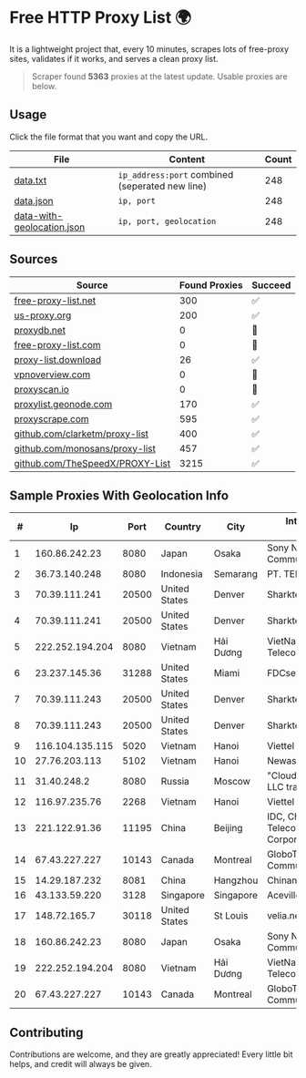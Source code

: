 
# Free HTTP Proxy List 🌍

It is a lightweight project that, every 10 minutes, scrapes lots of free-proxy sites, validates if it works, and serves a clean proxy list.


> Scraper found **5363** proxies at the latest update. Usable proxies are below.

## Usage

Click the file format that you want and copy the URL.


|File|Content|Count|
|----|-------|-----|
|[data.txt](https://raw.githubusercontent.com/themiralay/Proxy-List-World/master/data.txt)|`ip_address:port` combined (seperated new line)|248|
|[data.json](https://raw.githubusercontent.com/themiralay/Proxy-List-World/master/data.json)|`ip, port`|248|
|[data-with-geolocation.json](https://raw.githubusercontent.com/themiralay/Proxy-List-World/master/data-with-geolocation.json)|`ip, port, geolocation`|248|

## Sources

|Source|Found Proxies|Succeed|
|------|-------------|-------|
|[free-proxy-list.net](https://free-proxy-list.net)|300|✅|
|[us-proxy.org](https://www.us-proxy.org)|200|✅|
|[proxydb.net](http://proxydb.net)|0|🚫|
|[free-proxy-list.com](https://free-proxy-list.com/?page=&port=&type%5B%5D=http&type%5B%5D=https&up_time=0&search=Search)|0|🚫|
|[proxy-list.download](https://www.proxy-list.download/HTTP)|26|✅|
|[vpnoverview.com](https://vpnoverview.com/privacy/anonymous-browsing/free-proxy-servers)|0|🚫|
|[proxyscan.io](https://www.proxyscan.io)|0|🚫|
|[proxylist.geonode.com](https://proxylist.geonode.com/api/proxy-list?limit=300&page=1&sort_by=lastChecked&sort_type=desc&protocols=http,https)|170|✅|
|[proxyscrape.com](https://api.proxyscrape.com/v2/?request=displayproxies&protocol=http&timeout=10000&country=all&ssl=all&anonymity=all)|595|✅|
|[github.com/clarketm/proxy-list](https://raw.githubusercontent.com/clarketm/proxy-list/master/proxy-list-raw.txt)|400|✅|
|[github.com/monosans/proxy-list](https://raw.githubusercontent.com/monosans/proxy-list/main/proxies/http.txt)|457|✅|
|[github.com/TheSpeedX/PROXY-List](https://raw.githubusercontent.com/TheSpeedX/PROXY-List/master/http.txt)|3215|✅|


## Sample Proxies With Geolocation Info

|#|Ip|Port|Country|City|Internet Service Provider|
|-|--|----|-------|----|-------------------------|
|1|160.86.242.23|8080|Japan|Osaka|Sony Network Communications Inc|
|2|36.73.140.248|8080|Indonesia|Semarang|PT. TELKOM INDONESIA|
|3|70.39.111.241|20500|United States|Denver|Sharktech|
|4|70.39.111.241|20500|United States|Denver|Sharktech|
|5|222.252.194.204|8080|Vietnam|Hải Dương|VietNam Post and Telecom Corporation|
|6|23.237.145.36|31288|United States|Miami|FDCservers.net|
|7|70.39.111.243|20500|United States|Denver|Sharktech|
|8|70.39.111.243|20500|United States|Denver|Sharktech|
|9|116.104.135.115|5020|Vietnam|Hanoi|Viettel Corporation|
|10|27.76.203.113|5102|Vietnam|Hanoi|Newass2011xDSLHCMC|
|11|31.40.248.2|8080|Russia|Moscow|"Cloud Technologies" LLC trading as Cloud.ru|
|12|116.97.235.76|2268|Vietnam|Hanoi|Viettel Corporation|
|13|221.122.91.36|11195|China|Beijing|IDC, China Telecommunications Corporation|
|14|67.43.227.227|10143|Canada|Montreal|GloboTech Communications|
|15|14.29.187.232|8081|China|Hangzhou|Chinanet|
|16|43.133.59.220|3128|Singapore|Singapore|Aceville Pte.ltd|
|17|148.72.165.7|30118|United States|St Louis|velia.net|
|18|160.86.242.23|8080|Japan|Osaka|Sony Network Communications Inc|
|19|222.252.194.204|8080|Vietnam|Hải Dương|VietNam Post and Telecom Corporation|
|20|67.43.227.227|10143|Canada|Montreal|GloboTech Communications|



## Contributing

Contributions are welcome, and they are greatly appreciated! Every
little bit helps, and credit will always be given.


